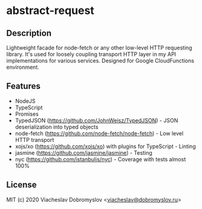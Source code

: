 # abstract-request

## Description

Lightweight facade for node-fetch or any other low-level HTTP requesting library.
It's used for loosely coupling transport HTTP layer in my API implementations for various services.
Designed for Google CloudFunctions environment.

## Features

* NodeJS
* TypeScript
* Promises
* TypedJSON (https://github.com/JohnWeisz/TypedJSON) - JSON deserialization into typed objects
* node-fetch (https://github.com/node-fetch/node-fetch) - Low level HTTP transport
* xojs/xo (https://github.com/xojs/xo) with plugins for TypeScript - Linting
* jasmine (https://github.com/jasmine/jasmine) - Testing
* nyc (https://github.com/istanbuljs/nyc) - Coverage with tests almost 100%

## License

MIT (c) 2020 Viacheslav Dobromyslov <<viacheslav@dobromyslov.ru>>
